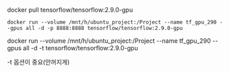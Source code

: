 
docker pull tensorflow/tensorflow:2.9.0-gpu

```
docker run --volume /mnt/h/ubuntu_project:/Project --name tf_gpu_290 --gpus all -d -p 8888:8888 tensorflow/tensorflow:2.9.0-gpu
```

docker run --volume /mnt/h/ubuntu_project:/Project --name tf_gpu_290 --gpus all -d -t tensorflow/tensorflow:2.9.0-gpu

-t 옵션이 중요(안꺼지게)